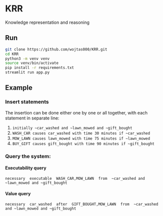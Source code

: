 # KRR
Knowledge representation and reasoning

## Run
```bash
git clone https://github.com/wojtas000/KRR.git
cd KRR
python3 -m venv venv
source venv/bin/activate
pip install -r requirements.txt
streamlit run app.py
```

## Example 

### Insert statements
The insertion can be done either one by one or all together, with each statement in separate line:

1. ```initially ~car_washed and ~lawn_mowed and ~gift_bought```
2. ```WASH_CAR causes car_washed with time 30 minutes if ~car_washed```
3. ```MOW_LAWN causes lawn_mowed with time 75 minutes if ~lawn_mowed```
4. ```BUY_GIFT causes gift_bought with time 90 minutes if ~gift_bought```

### Query the system:

#### Executability query

``` necessary  executable  WASH_CAR,MOW_LAWN  from  ~car_washed and ~lawn_mowed and ~gift_bought ```

#### Value query

``` necessary  car_washed  after  GIFT_BOUGHT,MOW_LAWN  from  ~car_washed and ~lawn_mowed and ~gift_bought ```